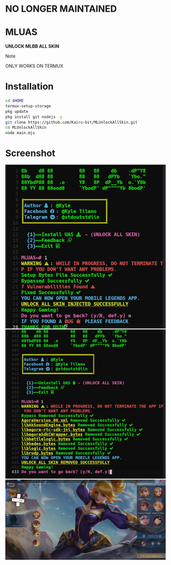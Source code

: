 # **NO LONGER MAINTAINED**
# **MLUAS**
**UNLOCK MLBB ALL SKIN**
> [!NOTE]
> ONLY WORKS ON TERMUX
# **Installation**
```bash
cd $HOME
termux-setup-storage
pkg update
pkg install git nodejs -y
git clone https://github.com/Kairu-bit/MLUnlockAllSkin.git
cd MLUnlockAllSkin
node main.mjs
```
# **Screenshot**
![MLUASSS1](./images/MLUAS1.jpg)
![MLUASSS2](./images/MLUAS2.jpg)
![MLUASSS3](./images/MLUAS3.jpg)

